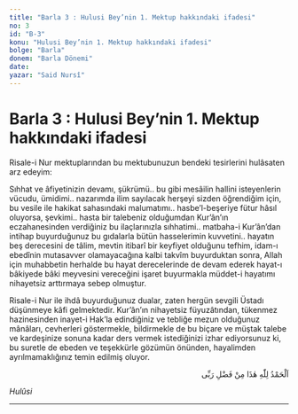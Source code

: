 ```yaml
---
title: "Barla 3 : Hulusi Bey’nin 1. Mektup hakkındaki ifadesi"
no: 3
id: "B-3"
konu: "Hulusi Bey’nin 1. Mektup hakkındaki ifadesi"
bolge: "Barla"
donem: "Barla Dönemi"
date: 
yazar: "Said Nursî"
---
```


# Barla 3 : Hulusi Bey’nin 1. Mektup hakkındaki ifadesi

Risale-i Nur mektuplarından bu mektubunuzun bendeki tesirlerini hulâsaten arz edeyim:

Sıhhat ve âfiyetinizin devamı, şükrümü.. bu gibi mesâilin hallini isteyenlerin vücudu, ümidimi.. nazarımda ilim sayılacak herşeyi sizden öğrendiğim için, bu vesile ile hakikat sahasındaki malumatımı.. hasbe’l-beşeriye fütur hâsıl oluyorsa, şevkimi.. hasta bir talebeniz olduğumdan Kur’ân’ın eczahanesinden verdiğiniz bu ilaçlarınızla sıhhatimi.. matbaha-i Kur’ân’dan intihap buyurduğunuz bu gıdalarla bütün hasselerimin kuvvetini.. hayatın beş derecesini de tâlim, mevtin itibarî bir keyfiyet olduğunu tefhim, idam-ı ebedînin mutasavver olamayacağına kalbi takvîm buyurduktan sonra, Allah için muhabbetin herhalde bu hayat derecelerinde de devam ederek hayat-ı bâkiyede bâki meyvesini vereceğini işaret buyurmakla müddet-i hayatımı nihayetsiz arttırmaya sebep olmuştur.

Risale-i Nur ile ihdâ buyurduğunuz dualar, zaten hergün sevgili Üstadı düşünmeye kâfi gelmektedir. Kur’ân’ın nihayetsiz füyuzâtından, tükenmez hazinesinden inayet-i Hak’la edindiğiniz ve tebliğe mezun olduğunuz mânâları, cevherleri göstermekle, bildirmekle de bu biçare ve müştak talebe ve kardeşinize sonuna kadar ders vermek istediğinizi izhar ediyorsunuz ki, bu suretle de ebeden ve teşekkürle gözümün önünden, hayalimden ayrılmamaklığınız temin edilmiş oluyor.

<p class="arabic" dir="rtl" title="Meal: “Elhamdulillah, bu Rabbimin bir fazlıdır.”">اَلْحَمْدُ لِلّٰهِ هٰذَا مِنْ فَضْلِ رَبِّى</p>

*Hulûsi*

***
